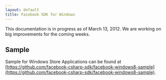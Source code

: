 ```yaml
---
layout: default
title: Facebook SDK for Windows
---
```


This documentation is in progress as of March 13, 2012. We are working on big improvements for the coming weeks.

## Sample
Sample for Windows Store Applications can be found at 
[https://github.com/facebook-csharp-sdk/facebook-windows8-sample](https://github.com/facebook-csharp-sdk/facebook-windows8-sample).